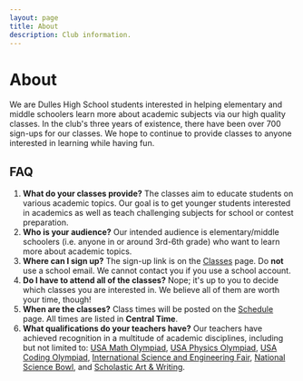 ```yaml
---
layout: page
title: About
description: Club information.
---
```


# About

We are Dulles High School students interested in helping elementary and middle schoolers learn more about academic subjects via our high quality classes. In the club's three years of existence, there have been over 700 sign-ups for our classes. We hope to continue to provide classes to anyone interested in learning while having fun. 

## FAQ
1. **What do your classes provide?** The classes aim to educate students on various academic topics. Our goal is to get younger students interested in academics as well as teach challenging subjects for school or contest preparation.
2. **Who is your audience?** Our intended audience is elementary/middle schoolers (i.e. anyone in or around 3rd-6th grade) who want to learn more about academic topics.
3. **Where can I sign up?** The sign-up link is on the [Classes](/classes/) page. Do **not** use a school email. We cannot contact you if you use a school account.
4. **Do I have to attend all of the classes?** Nope; it's up to you to decide which classes you are interested in. We believe all of them are worth your time, though!
5. **When are the classes?** Class times will be posted on the [Schedule](/schedule/) page. All times are listed in **Central Time**.
6. **What qualifications do your teachers have?** Our teachers have achieved recognition in a multitude of academic disciplines, including but not limited to: [USA Math Olympiad](https://www.maa.org/math-competitions), [USA Physics Olympiad](https://www.aapt.org/physicsteam/), [USA Coding Olympiad](http://usaco.org/), [International Science and Engineering Fair](https://www.societyforscience.org/isef/), [National Science Bowl](https://science.osti.gov/wdts/nsb), and [Scholastic Art & Writing](https://www.artandwriting.org/).
